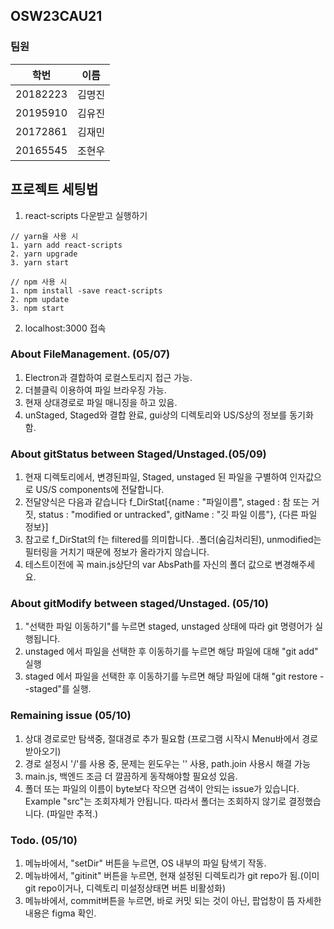 ## OSW23CAU21 

### 팀원

| 학번       | 이름   |
|----------| ------ |
| 20182223 | 김명진 |
| 20195910 | 김유진 |
| 20172861 | 김재민 |
| 20165545 | 조현우 |

## 프로젝트 세팅법

1. react-scripts 다운받고 실행하기 
```
// yarn을 사용 시
1. yarn add react-scripts
2. yarn upgrade
3. yarn start

// npm 사용 시
1. npm install -save react-scripts
2. npm update
3. npm start 
```

2. localhost:3000 접속


### About FileManagement. (05/07)
1. Electron과 결합하여 로컬스토리지 접근 가능.
2. 더블클릭 이용하여 파일 브라우징 가능. 
3. 현재 상대경로로 파일 매니징을 하고 있음.
4. unStaged, Staged와 결합 완료, gui상의 디렉토리와 US/S상의 정보를 동기화 함. 

### About gitStatus between Staged/Unstaged.(05/09)
1. 현재 디렉토리에서, 변경된파일, Staged, unstaged 된 파일을 구별하여 인자값으로 US/S components에 전달합니다. 
2. 전달양식은 다음과 같습니다 f_DirStat[{name : "파일이름", staged : 참 또는 거짓, status : "modified or untracked", gitName : "깃 파일 이름"}, {다른 파일 정보}]
3. 참고로 f_DirStat의 f는 filtered를 의미합니다. .폴더(숨김처리된), unmodified는 필터링을 거치기 때문에 정보가 올라가지 않습니다. 
4. 테스트이전에 꼭 main.js상단의 var AbsPath를 자신의 폴더 값으로 변경해주세요.

### About gitModify between staged/Unstaged. (05/10)
1. "선택한 파일 이동하기"를 누르면 staged, unstaged 상태에 따라 git 명령어가 실행됩니다. 
2. unstaged 에서 파일을 선택한 후 이동하기를 누르면 해당 파일에 대해 "git add" 실행
3. staged 에서 파일을 선택한 후 이동하기를 누르면 해당 파일에 대해 "git restore --staged"를 실행.


### Remaining issue (05/10)
1. 상대 경로로만 탐색중, 절대경로 추가 필요함 (프로그램 시작시 Menu바에서 경로 받아오기)
2. 경로 설정시 '/'를 사용 중, 문제는 윈도우는 '\' 사용, path.join 사용시 해결 가능 
3. main.js, 백엔드 조금 더 깔끔하게 동작해야할 필요성 있음.
4. 폴더 또는 파일의 이름이 byte보다 작으면 검색이 안되는 issue가 있습니다. Example "src"는 조회자체가 안됩니다. 따라서 폴더는 조회하지 않기로 결정했습니다. (파일만 추적.)

### Todo. (05/10)
1. 메뉴바에서, "setDir" 버튼을 누르면, OS 내부의 파일 탐색기 작동. 
2. 메뉴바에서, "gitinit" 버튼을 누르면, 현재 설정된 디렉토리가 git repo가 됨.(이미 git repo이거나, 디렉토리 미설정상태면 버튼 비활성화)
3. 메뉴바에서, commit버튼을 누르면, 바로 커밋 되는 것이 아닌, 팝업창이 뜸 자세한 내용은 figma 확인. 